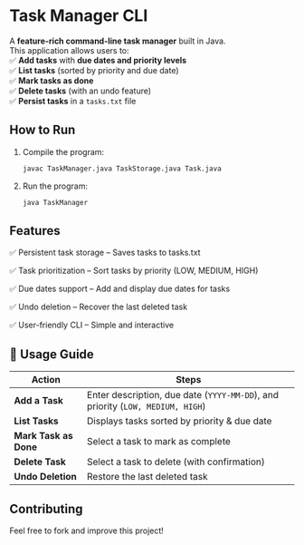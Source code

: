 # Task Manager CLI

A **feature-rich command-line task manager** built in Java.  
This application allows users to:  
✅ **Add tasks** with **due dates and priority levels**  
✅ **List tasks** (sorted by priority and due date)  
✅ **Mark tasks as done**  
✅ **Delete tasks** (with an undo feature)  
✅ **Persist tasks** in a `tasks.txt` file  

## How to Run

1. Compile the program:
   ```sh
   javac TaskManager.java TaskStorage.java Task.java
   ```
2. Run the program:
   ```sh
   java TaskManager
   ```

## Features
✅ Persistent task storage – Saves tasks to tasks.txt

✅ Task prioritization – Sort tasks by priority (LOW, MEDIUM, HIGH)

✅ Due dates support – Add and display due dates for tasks

✅ Undo deletion – Recover the last deleted task

✅ User-friendly CLI – Simple and interactive

## 📝 Usage Guide

| **Action**         | **Steps** |
|--------------------|----------|
| **Add a Task**     | Enter description, due date (`YYYY-MM-DD`), and priority (`LOW, MEDIUM, HIGH`) |
| **List Tasks**     | Displays tasks sorted by priority & due date |
| **Mark Task as Done** | Select a task to mark as complete |
| **Delete Task**    | Select a task to delete (with confirmation) |
| **Undo Deletion**  | Restore the last deleted task |

## Contributing
Feel free to fork and improve this project!
